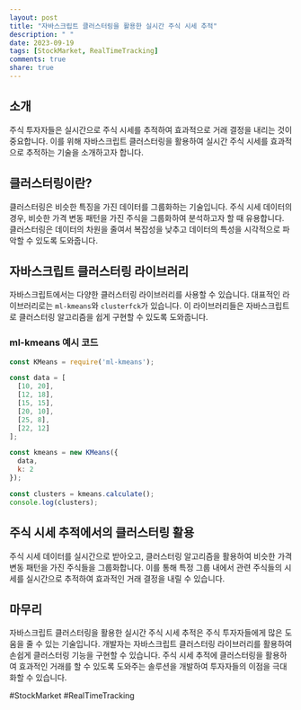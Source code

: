 ```yaml
---
layout: post
title: "자바스크립트 클러스터링을 활용한 실시간 주식 시세 추적"
description: " "
date: 2023-09-19
tags: [StockMarket, RealTimeTracking]
comments: true
share: true
---
```


## 소개

주식 투자자들은 실시간으로 주식 시세를 추적하여 효과적으로 거래 결정을 내리는 것이 중요합니다. 이를 위해 자바스크립트 클러스터링을 활용하여 실시간 주식 시세를 효과적으로 추적하는 기술을 소개하고자 합니다.

## 클러스터링이란?

클러스터링은 비슷한 특징을 가진 데이터를 그룹화하는 기술입니다. 주식 시세 데이터의 경우, 비슷한 가격 변동 패턴을 가진 주식을 그룹화하여 분석하고자 할 때 유용합니다. 클러스터링은 데이터의 차원을 줄여서 복잡성을 낮추고 데이터의 특성을 시각적으로 파악할 수 있도록 도와줍니다.

## 자바스크립트 클러스터링 라이브러리

자바스크립트에서는 다양한 클러스터링 라이브러리를 사용할 수 있습니다. 대표적인 라이브러리로는 `ml-kmeans`와 `clusterfck`가 있습니다. 이 라이브러리들은 자바스크립트로 클러스터링 알고리즘을 쉽게 구현할 수 있도록 도와줍니다.

### ml-kmeans 예시 코드

```javascript
const KMeans = require('ml-kmeans');

const data = [
  [10, 20], 
  [12, 18], 
  [15, 15], 
  [20, 10], 
  [25, 8], 
  [22, 12]
];

const kmeans = new KMeans({ 
  data, 
  k: 2 
});

const clusters = kmeans.calculate();
console.log(clusters);
```

## 주식 시세 추적에서의 클러스터링 활용

주식 시세 데이터를 실시간으로 받아오고, 클러스터링 알고리즘을 활용하여 비슷한 가격 변동 패턴을 가진 주식들을 그룹화합니다. 이를 통해 특정 그룹 내에서 관련 주식들의 시세를 실시간으로 추적하여 효과적인 거래 결정을 내릴 수 있습니다.

## 마무리

자바스크립트 클러스터링을 활용한 실시간 주식 시세 추적은 주식 투자자들에게 많은 도움을 줄 수 있는 기술입니다. 개발자는 자바스크립트 클러스터링 라이브러리를 활용하여 손쉽게 클러스터링 기능을 구현할 수 있습니다. 주식 시세 추적에 클러스터링을 활용하여 효과적인 거래를 할 수 있도록 도와주는 솔루션을 개발하여 투자자들의 이점을 극대화할 수 있습니다.

#StockMarket #RealTimeTracking